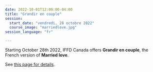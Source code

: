 ```yaml
---
date: 2022-10-01T12:00:00-04:00
title: "Grandir en couple"
session:
  start_date: "vendredi, 28 octobre 2022"
  course_image: "marriedlove.jpg"
session_language: "fr"

---
```


Starting October 28th 2022, IFFD Canada offers **Grandir en couple**, the French version of **Married love**.

See [this page for details](/fr/sessions/2022-2023/grandir-en-couple/).
